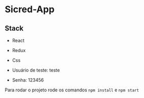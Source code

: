 # Sicred-App

## Stack
- React
- Redux
- Css

- Usuário de teste: teste
- Senha: 123456

Para rodar o projeto rode os comandos `npm install` e `npm start`